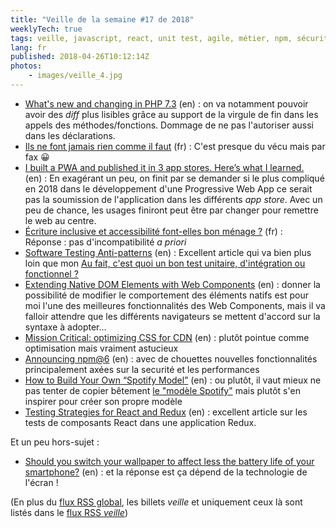 ```yaml
---
title: "Veille de la semaine #17 de 2018"
weeklyTech: true
tags: veille, javascript, react, unit test, agile, métier, npm, sécurité, css, performances, standard, web components, bonnes pratiques, accessibilité, sexisme, mobile, pwa, humour, php
lang: fr
published: 2018-04-26T10:12:14Z
photos:
    - images/veille_4.jpg
---
```

* [What's new and changing in PHP 7.3](https://ayesh.me/Upgrade-PHP-7.3) (en)&nbsp;: on va notamment pouvoir avoir des *diff* plus lisibles grâce au support de la virgule de fin dans les appels des méthodes/fonctions. Dommage de ne pas l'autoriser aussi dans les déclarations.
* [Ils ne font jamais rien comme il faut](http://www.commitstrip.com/fr/2018/04/23/they-never-get-anything-right/) (fr)&nbsp;: C'est presque du vécu mais par fax 😀
* [I built a PWA and published it in 3 app stores. Here’s what I learned.](http://debuggerdotbreak.judahgabriel.com/2018/04/13/i-built-a-pwa-and-published-it-in-3-app-stores-heres-what-i-learned/) (en)&nbsp;: En exagérant un peu, on finit par se demander si le plus compliqué en 2018 dans le développement d'une Progressive Web App ce serait pas la soumission de l'application dans les différents *app store*. Avec un peu de chance, les usages finiront peut être par changer pour remettre le web au centre.
* [Écriture inclusive et accessibilité font-elles bon ménage ?](https://access42.net/langage-non-genre-accessibilite) (fr)&nbsp;: Réponse : pas d'incompatibilité *a priori*
* [Software Testing Anti-patterns](http://blog.codepipes.com/testing/software-testing-antipatterns.html) (en)&nbsp;: Excellent article qui va bien plus loin que mon [Au fait, c'est quoi un bon test unitaire, d'intégration ou fonctionnel ?](https://damien.pobel.fr/post/bon-test-unitaire-integration-fonctionnel/)
* [Extending Native DOM Elements with Web Components](https://blog.revillweb.com/extending-native-dom-elements-with-web-components-233350c8e86a) (en)&nbsp;: donner la possibilité de modifier le comportement des éléments natifs est pour moi l'une des meilleures fonctionnalités des Web Components, mais il va falloir attendre que les différents navigateurs se mettent d'accord sur la syntaxe à adopter…
* [Mission Critical: optimizing CSS for CDN](https://www.filamentgroup.com/lab/critical-cdn.html) (en)&nbsp;: plutôt pointue comme optimisation mais vraiment astucieux
* [Announcing npm@6](https://medium.com/npm-inc/announcing-npm-6-5d0b1799a905) (en)&nbsp;: avec de chouettes nouvelles fonctionnalités principalement axées sur la securité et les performances
* [How to Build Your Own “Spotify Model”](https://medium.com/the-ready/how-to-build-your-own-spotify-model-dce98025d32f) (en)&nbsp;: ou plutôt, il vaut mieux ne pas tenter de copier bêtement [le &quot;modèle Spotify&quot;](https://labs.spotify.com/2014/03/27/spotify-engineering-culture-part-1/) mais plutôt s'en inspirer pour créer son propre modèle
* [Testing Strategies for React and Redux](https://hacks.mozilla.org/2018/04/testing-strategies-for-react-and-redux/) (en)&nbsp;: excellent article sur les tests de composants React dans une application Redux.

Et un peu hors-sujet&nbsp;:

* [Should you switch your wallpaper to affect less the battery life of your smartphone?](https://greenspector.com/en/articles/2017-09-05-faut-il-changer-son-fond-ecran-pour-consommer-moins-de-batterie/) (en)&nbsp;: et la réponse est ça dépend de la technologie de l'écran !

(En plus du [flux RSS global](/rss.xml), les billets *veille*
et uniquement ceux là sont listés dans le [flux RSS *veille*](/rss/veille.xml))
